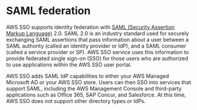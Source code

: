 # SAML federation<a name="samlfederationconcept"></a>

AWS SSO supports identity federation with [SAML \(Security Assertion Markup Language\)](https://wiki.oasis-open.org/security) 2\.0\. SAML 2\.0 is an industry standard used for securely exchanging SAML assertions that pass information about a user between a SAML authority \(called an identity provider or IdP\), and a SAML consumer \(called a service provider or SP\)\. AWS SSO service uses this information to provide federated single sign\-on \(SSO\) for those users who are authorized to use applications within the AWS SSO user portal\. 

AWS SSO adds SAML IdP capabilities to either your AWS Managed Microsoft AD or your AWS SSO store\. Users can then SSO into services that support SAML, including the AWS Management Console and third\-party applications such as Office 365, SAP Concur, and Salesforce\. At this time, AWS SSO does not support other directory types or IdPs\.